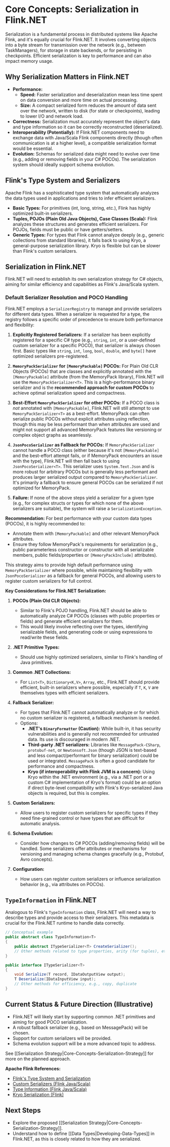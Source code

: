 # Core Concepts: Serialization in Flink.NET

Serialization is a fundamental process in distributed systems like Apache Flink, and it's equally crucial for Flink.NET. It involves converting objects into a byte stream for transmission over the network (e.g., between TaskManagers), for storage in state backends, or for persisting in checkpoints. Efficient serialization is key to performance and can also impact memory usage.

## Why Serialization Matters in Flink.NET

*   **Performance:**
    *   **Speed:** Faster serialization and deserialization mean less time spent on data conversion and more time on actual processing.
    *   **Size:** A compact serialized form reduces the amount of data sent over the network, written to disk (for state or checkpoints), leading to lower I/O and network load.
*   **Correctness:** Serialization must accurately represent the object's data and type information so it can be correctly reconstructed (deserialized).
*   **Interoperability (Potentially):** If Flink.NET components need to exchange data with Java/Scala Flink components directly (though often communication is at a higher level), a compatible serialization format would be essential.
*   **Evolution:** Schemas for serialized data might need to evolve over time (e.g., adding or removing fields in your C# POCOs). The serialization system should ideally support schema evolution.

## Flink's Type System and Serializers

Apache Flink has a sophisticated type system that automatically analyzes the data types used in applications and tries to infer efficient serializers.

*   **Basic Types:** For primitives (int, long, string, etc.), Flink has highly optimized built-in serializers.
*   **Tuples, POJOs (Plain Old Java Objects), Case Classes (Scala):** Flink analyzes these structures and generates efficient serializers. For POJOs, fields must be public or have getters/setters.
*   **Generic Types:** For types that Flink cannot analyze deeply (e.g., generic collections from standard libraries), it falls back to using Kryo, a general-purpose serialization library. Kryo is flexible but can be slower than Flink's custom serializers.

## Serialization in Flink.NET

Flink.NET will need to establish its own serialization strategy for C# objects, aiming for similar efficiency and capabilities as Flink's Java/Scala system.

### Default Serializer Resolution and POCO Handling

Flink.NET employs a `SerializerRegistry` to manage and provide serializers for different data types. When a serializer is requested for a type, the registry follows a specific order of precedence to ensure both performance and flexibility:

1.  **Explicitly Registered Serializers:** If a serializer has been explicitly registered for a specific C# type (e.g., `string`, `int`, or a user-defined custom serializer for a specific POCO), that serializer is always chosen first. Basic types like `string`, `int`, `long`, `bool`, `double`, and `byte[]` have optimized serializers pre-registered.

2.  **`MemoryPackSerializer` for `[MemoryPackable]` POCOs:** For Plain Old CLR Objects (POCOs) that are classes and explicitly annotated with the `[MemoryPackable]` attribute (from the MemoryPack library), Flink.NET will use the `MemoryPackSerializer<T>`. This is a high-performance binary serializer and is the **recommended approach for custom POCOs** to achieve optimal serialization speed and compactness.

3.  **Best-Effort `MemoryPackSerializer` for other POCOs:** If a POCO class is *not* annotated with `[MemoryPackable]`, Flink.NET will still attempt to use `MemoryPackSerializer<T>` as a best-effort. MemoryPack can often serialize public POCOs without explicit attributes using reflection, though this may be less performant than when attributes are used and might not support all advanced MemoryPack features like versioning or complex object graphs as seamlessly.

4.  **`JsonPocoSerializer` as Fallback for POCOs:** If `MemoryPackSerializer` cannot handle a POCO class (either because it's not `[MemoryPackable]` and the best-effort attempt fails, or if MemoryPack encounters an issue with the type), Flink.NET will then fall back to using `JsonPocoSerializer<T>`. This serializer uses `System.Text.Json` and is more robust for arbitrary POCOs but is generally less performant and produces larger serialized output compared to `MemoryPackSerializer`. It's primarily a fallback to ensure general POCOs can be serialized if not optimized for MemoryPack.

5.  **Failure:** If none of the above steps yield a serializer for a given type (e.g., for complex structs or types for which none of the above serializers are suitable), the system will raise a `SerializationException`.

**Recommendation:** For best performance with your custom data types (POCOs), it is highly recommended to:
*   Annotate them with `[MemoryPackable]` and other relevant MemoryPack attributes.
*   Ensure they follow MemoryPack's requirements for serialization (e.g., public parameterless constructor or constructor with all serializable members, public fields/properties or `[MemoryPackInclude]` attributes).

This strategy aims to provide high default performance using `MemoryPackSerializer` where possible, while maintaining flexibility with `JsonPocoSerializer` as a fallback for general POCOs, and allowing users to register custom serializers for full control.

**Key Considerations for Flink.NET Serialization:**

1.  **POCOs (Plain Old CLR Objects):**
    *   Similar to Flink's POJO handling, Flink.NET should be able to automatically analyze C# POCOs (classes with public properties or fields) and generate efficient serializers for them.
    *   This would likely involve reflecting over the types, identifying serializable fields, and generating code or using expressions to read/write these fields.

2.  **.NET Primitive Types:**
    *   Should use highly optimized serializers, similar to Flink's handling of Java primitives.

3.  **Common .NET Collections:**
    *   For `List<T>`, `Dictionary<K,V>`, `Array`, etc., Flink.NET should provide efficient, built-in serializers where possible, especially if `T`, `K`, `V` are themselves types with efficient serializers.

4.  **Fallback Serializer:**
    *   For types that Flink.NET cannot automatically analyze or for which no custom serializer is registered, a fallback mechanism is needed.
    *   Options:
        *   **.NET's `BinaryFormatter` (Caution):** While built-in, it has security vulnerabilities and is generally not recommended for untrusted data. Its use is discouraged in modern .NET.
        *   **Third-party .NET serializers:** Libraries like `MessagePack-CSharp`, `protobuf-net`, or `Newtonsoft.Json` (though JSON is text-based and less compact/performant for binary serialization) could be used or integrated. `MessagePack` is often a good candidate for performance and compactness.
        *   **Kryo (if interoperability with Flink JVM is a concern):** Using Kryo within the .NET environment (e.g., via a .NET port or a custom C# implementation of Kryo's format) could be an option if direct byte-level compatibility with Flink's Kryo-serialized Java objects is required, but this is complex.

5.  **Custom Serializers:**
    *   Allow users to register custom serializers for specific types if they need fine-grained control or have types that are difficult for automatic analysis.

6.  **Schema Evolution:**
    *   Consider how changes to C# POCOs (adding/removing fields) will be handled. Some serializers offer attributes or mechanisms for versioning and managing schema changes gracefully (e.g., Protobuf, Avro concepts).

7.  **Configuration:**
    *   How users can register custom serializers or influence serialization behavior (e.g., via attributes on POCOs).

## `TypeInformation` in Flink.NET

Analogous to Flink's `TypeInformation` class, Flink.NET will need a way to describe types and provide access to their serializers. This metadata is crucial for the Flink.NET runtime to handle data correctly.

```csharp
// Conceptual example
public abstract class TypeInformation<T>
{
    public abstract ITypeSerializer<T> CreateSerializer();
    // Other methods related to type properties, arity (for tuples), etc.
}

public interface ITypeSerializer<T>
{
    void Serialize(T record, IDataOutputView output);
    T Deserialize(IDataInputView input);
    // Other methods for efficiency, e.g., copy, duplicate
}
```

## Current Status & Future Direction (Illustrative)

*   Flink.NET will likely start by supporting common .NET primitives and aiming for good POCO serialization.
*   A robust fallback serializer (e.g., based on MessagePack) will be chosen.
*   Support for custom serializers will be provided.
*   Schema evolution support will be a more advanced topic to address.

See [[Serialization Strategy|Core-Concepts-Serialization-Strategy]] for more on the planned approach.

**Apache Flink References:**

*   [Flink's Type System and Serialization](https://nightlies.apache.org/flink/flink-docs-stable/docs/dev/datastream/fault-tolerance/serialization/types_serialization/)
*   [Custom Serializers (Flink Java/Scala)](https://nightlies.apache.org/flink/flink-docs-stable/docs/dev/datastream/fault-tolerance/serialization/custom_serializers/)
*   [Type Information (Flink Java/Scala)](https://nightlies.apache.org/flink/flink-docs-stable/docs/dev/api_concepts/#type-information)
*   [Kryo Serialization (Flink)](https://nightlies.apache.org/flink/flink-docs-stable/docs/dev/datastream/fault-tolerance/serialization/kryo_serialization/)

## Next Steps

*   Explore the proposed [[Serialization Strategy|Core-Concepts-Serialization-Strategy]].
*   Understand how to define [[Data Types|Developing-Data-Types]] in Flink.NET, as this is closely related to how they are serialized.
